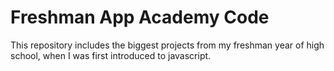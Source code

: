 # Freshman App Academy Code
This repository includes the biggest projects from my freshman year of high school, when I was first introduced to javascript.